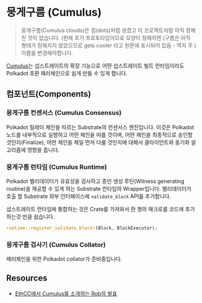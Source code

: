 # 뭉게구름 (Cumulus)

> 뭉게구름(Cumulus clouds)은 점(dots)처럼 생겼고 이 프로젝트처럼 아직 정해진 것이 없습니다. (현재 초기 프로토타입이므로 모양이 정해지면 (구름은 아직 형태가 정해지지 않았으므로 gets cooler 라고 원문에 표시되어 있음 - 역자 주 )이름을 변경해야합니다.

[Cumulus](https://github.com/paritytech/cumulus)는 섭스트레이트의 확장 기능으로 어떤 섭스트레이트 빌트 런타임이라도 Polkadot 호환 패러체인으로 쉽게 만들 수 있게 합니다.

## 컴포넌트(Components)

### 뭉게구름 컨센서스 (Cumulus Consensus)

Polkadot 릴레이 체인을 따르는 Substrate의 컨센서스 엔진입니다. 이것은 Polkadot 노드를 내부적으로 실행하고 어떤 체인을 따를 것이며, 어떤 체인을 최종적으로 승인할 것인지(Finalize), 어떤 체인을 제일 먼저 다룰 것인지에 대해서 클라이언트와 동기화 알고리즘에 영향을 줍니다.

### 뭉게구름 런타임 (Cumulus Runtime)

Polkadot 밸리데이터가 유효성을 검사하고 증인 생성 루틴(Witness generating routine)을 제공할 수 있게 하는 Substrate 런타임의 Wrapper입니다. 밸리데이터가 호출 할 Substrate 외부 인터페이스에 `validate_block` API를 추가합니다.

섭스트레이트 런타임에 통합하는 것은 Crate를 가져와서 한 행의 매크로를 코드에 추가하는것 만큼 쉽습니다.

``` rust
runtime::register_validate_block!(Block, BlockExecutor);
```

### 뭉게구름 검사기 (Cumulus Collator)

패러체인을 위한 Polkadot collator가 준비중입니다.

## Resources

- [EthCC에서 Cumulus를 소개하는 Rob의 발표](https://www.youtube.com/watch?v=thgtXq5YMOo)
